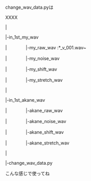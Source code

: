 ###
change_wav_data.pyは

XXXX
 
  |
  
  |-in_1st_my_wav
  
  |  　　　　|-my_raw_wav :*_v_001.wav~
  
  |  　　　　|-my_noise_wav
  
  |  　　　　|-my_shift_wav
  
  |  　　　　|-my_stretch_wav
  
  |
  
  |-in_1st_akane_wav
  
  |  　　　　|-akane_raw_wav 
  
  |  　　　　|-akane_noise_wav
  
  |  　　　　|-akane_shift_wav
  
  |  　　　　|-akane_stretch_wav
  
  |
  
  |-change_wav_data.py
  
  
  こんな感じで使ってね
